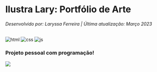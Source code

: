 # Ilustra Lary: Portfólio de Arte
###### Desenvolvido por: Laryssa Ferreira | Última atualização: Março 2023
![html](https://img.shields.io/badge/-HTML-red)
![css](https://img.shields.io/badge/-CSS-blue)
![js](https://img.shields.io/badge/-JS-yellowgreen)

### Projeto pessoal com programação!
![](https://github.com/laryferreira/IlustraLary/blob/studies/ilustra.gif)
